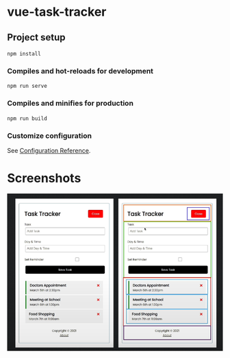 # vue-task-tracker

## Project setup
```
npm install
```

### Compiles and hot-reloads for development
```
npm run serve
```

### Compiles and minifies for production
```
npm run build
```

### Customize configuration
See [Configuration Reference](https://cli.vuejs.org/config/).

# Screenshots
![Screenshot 1](https://github.com/MiguelEmmara-ai/vue-task-tracker/blob/master/public/Task-Tracker.PNG)